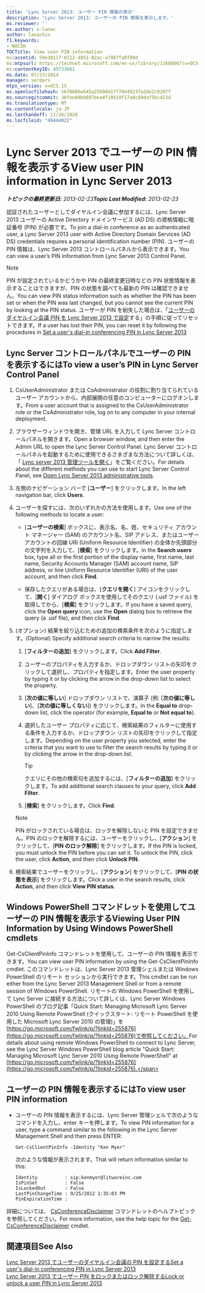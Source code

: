 ```yaml
---
title: 'Lync Server 2013: ユーザー PIN 情報の表示'
description: 'Lync Server 2013: ユーザーの PIN 情報を表示します。'
ms.reviewer: ''
ms.author: v-lanac
author: lanachin
f1.keywords:
- NOCSH
TOCTitle: View user PIN information
ms:assetid: 59e38117-8112-4851-82ac-a746ffa0f89d
ms:mtpsurl: https://technet.microsoft.com/en-us/library/JJ688067(v=OCS.15)
ms:contentKeyID: 49733661
ms.date: 07/23/2014
manager: serdars
mtps_version: v=OCS.15
ms.openlocfilehash: 56f0808e645a2589841ff70d4923fa2de2c020ff
ms.sourcegitcommit: 36fee89bb887bea4f18b19f17a8c69daf5bc423d
ms.translationtype: MT
ms.contentlocale: ja-JP
ms.lasthandoff: 11/26/2020
ms.locfileid: "49444022"
---
```

# <a name="view-user-pin-information-in-lync-server-2013"></a><span data-ttu-id="75686-103">Lync Server 2013 でユーザーの PIN 情報を表示する</span><span class="sxs-lookup"><span data-stu-id="75686-103">View user PIN information in Lync Server 2013</span></span>

<div data-xmlns="http://www.w3.org/1999/xhtml">

<div class="topic" data-xmlns="http://www.w3.org/1999/xhtml" data-msxsl="urn:schemas-microsoft-com:xslt" data-cs="https://msdn.microsoft.com/">

<div data-asp="https://msdn2.microsoft.com/asp">



</div>

<div id="mainSection">

<div id="mainBody"><span data-ttu-id="75686-104">

<span> </span></span><span class="sxs-lookup"><span data-stu-id="75686-104">

<span> </span></span></span>

<span data-ttu-id="75686-105">_**トピックの最終更新日:** 2013-02-23_</span><span class="sxs-lookup"><span data-stu-id="75686-105">_**Topic Last Modified:** 2013-02-23_</span></span>

<span data-ttu-id="75686-106">認証されたユーザーとしてダイヤルイン会議に参加するには、Lync Server 2013 ユーザーの Active Directory ドメインサービス (AD DS) の資格情報に暗証番号 (PIN) が必要です。</span><span class="sxs-lookup"><span data-stu-id="75686-106">To join a dial-in conference as an authenticated user, a Lync Server 2013 user with Active Directory Domain Services (AD DS) credentials requires a personal identification number (PIN).</span></span> <span data-ttu-id="75686-107">ユーザーの PIN 情報は、Lync Server 2013 コントロールパネルから表示できます。</span><span class="sxs-lookup"><span data-stu-id="75686-107">You can view a user’s PIN information from Lync Server 2013 Control Panel.</span></span>

<div>


> [!NOTE]  
> <span data-ttu-id="75686-108">PIN が設定されているかどうかや PIN の最終変更日時などの PIN 状態情報を表示することはできますが、PIN の状態を調べても最新の PIN は確認できません。</span><span class="sxs-lookup"><span data-stu-id="75686-108">You can view PIN status information such as whether the PIN has been set or when the PIN was last changed, but you cannot see the current PIN by looking at the PIN status.</span></span> <span data-ttu-id="75686-109">ユーザーが PIN を紛失した場合は、「<A href="lync-server-2013-set-a-user-s-dial-in-conferencing-pin.md">ユーザーのダイヤルイン会議 PIN を Lync Server 2013 で設定</A>する」の手順に従ってリセットできます。</span><span class="sxs-lookup"><span data-stu-id="75686-109">If a user has lost their PIN, you can reset it by following the procedures in <A href="lync-server-2013-set-a-user-s-dial-in-conferencing-pin.md">Set a user's dial-in conferencing PIN in Lync Server 2013</A></span></span>



</div>

<div>

## <a name="to-view-a-users-pin-in-lync-server-control-panel"></a><span data-ttu-id="75686-110">Lync Server コントロールパネルでユーザーの PIN を表示するには</span><span class="sxs-lookup"><span data-stu-id="75686-110">To view a user’s PIN in Lync Server Control Panel</span></span>

1.  <span data-ttu-id="75686-111">CsUserAdministrator または CsAdministrator の役割に割り当てられているユーザー アカウントから、内部展開の任意のコンピューターにログオンします。</span><span class="sxs-lookup"><span data-stu-id="75686-111">From a user account that is assigned to the CsUserAdministrator role or the CsAdministrator role, log on to any computer in your internal deployment.</span></span>

2.  <span data-ttu-id="75686-112">ブラウザーウィンドウを開き、管理 URL を入力して Lync Server コントロールパネルを開きます。</span><span class="sxs-lookup"><span data-stu-id="75686-112">Open a browser window, and then enter the Admin URL to open the Lync Server Control Panel.</span></span> <span data-ttu-id="75686-113">Lync Server コントロールパネルを起動するために使用できるさまざまな方法について詳しくは、「 [Lync server 2013 管理ツールを開く](lync-server-2013-open-lync-server-administrative-tools.md)」をご覧ください。</span><span class="sxs-lookup"><span data-stu-id="75686-113">For details about the different methods you can use to start Lync Server Control Panel, see [Open Lync Server 2013 administrative tools](lync-server-2013-open-lync-server-administrative-tools.md).</span></span>

3.  <span data-ttu-id="75686-114">左側のナビゲーション バーで [**ユーザー**] をクリックします。</span><span class="sxs-lookup"><span data-stu-id="75686-114">In the left navigation bar, click **Users**.</span></span>

4.  <span data-ttu-id="75686-115">ユーザーを探すには、次のいずれかの方法を使用します。</span><span class="sxs-lookup"><span data-stu-id="75686-115">Use one of the following methods to locate a user:</span></span>
    
      - <span data-ttu-id="75686-116">[**ユーザーの検索**] ボックスに、表示名、名、姓、セキュリティ アカウント マネージャー (SAM) のアカウント名、SIP アドレス、またはユーザー アカウントの回線 URI (Uniform Resource Identifier) の全体か先頭部分の文字列を入力して、[**検索**] をクリックします。</span><span class="sxs-lookup"><span data-stu-id="75686-116">In the **Search users** box, type all or the first portion of the display name, first name, last name, Security Accounts Manager (SAM) account name, SIP address, or line Uniform Resource Identifier (URI) of the user account, and then click **Find**.</span></span>
    
      - <span data-ttu-id="75686-117">保存したクエリがある場合は、[**クエリを開く**] アイコンをクリックして、[**開く**] ダイアログ ボックスを使用してそのクエリ (.usf ファイル) を取得してから、[**検索**] をクリックします。</span><span class="sxs-lookup"><span data-stu-id="75686-117">If you have a saved query, click the **Open query** icon, use the **Open** dialog box to retrieve the query (a .usf file), and then click **Find**.</span></span>

5.  <span data-ttu-id="75686-118">(オプション) 結果を絞り込むための追加の検索条件を次のように指定します。</span><span class="sxs-lookup"><span data-stu-id="75686-118">(Optional) Specify additional search criteria to narrow the results:</span></span>
    
    1.  <span data-ttu-id="75686-119">[**フィルターの追加**] をクリックします。</span><span class="sxs-lookup"><span data-stu-id="75686-119">Click **Add Filter**.</span></span>
    
    2.  <span data-ttu-id="75686-120">ユーザーのプロパティを入力するか、ドロップダウン リストの矢印をクリックして選択し、プロパティを指定します。</span><span class="sxs-lookup"><span data-stu-id="75686-120">Enter the user property by typing it or by clicking the arrow in the drop-down list to select the property.</span></span>
    
    3.  <span data-ttu-id="75686-121">[**次の値に等しい**] ドロップダウン リストで、演算子 (例: [**次の値に等しい**]、[**次の値に等しくない**]) をクリックします。</span><span class="sxs-lookup"><span data-stu-id="75686-121">In the **Equal to** drop-down list, click the operator (for example, **Equal to** or **Not equal to**).</span></span>
    
    4.  <span data-ttu-id="75686-122">選択したユーザー プロパティに応じて、検索結果のフィルターに使用する条件を入力するか、ドロップダウン リストの矢印をクリックして指定します。</span><span class="sxs-lookup"><span data-stu-id="75686-122">Depending on the user property you selected, enter the criteria that you want to use to filter the search results by typing it or by clicking the arrow in the drop-down list.</span></span>
        
        <div>
        

        > [!TIP]  
        > <span data-ttu-id="75686-123">クエリにその他の検索句を追加するには、[<STRONG>フィルターの追加</STRONG>] をクリックします。</span><span class="sxs-lookup"><span data-stu-id="75686-123">To add additional search clauses to your query, click <STRONG>Add Filter</STRONG>.</span></span>

        
        </div>
    
    5.  <span data-ttu-id="75686-124">[**検索**] をクリックします。</span><span class="sxs-lookup"><span data-stu-id="75686-124">Click **Find**.</span></span>
    
    <div>
    

    > [!NOTE]  
    > <span data-ttu-id="75686-p104">PIN がロックされている場合は、ロックを解除しないと PIN を設定できません。PIN のロックを解除するには、ユーザーをクリックし、[<STRONG>アクション</STRONG>] をクリックして、[<STRONG>PIN のロック解除</STRONG>] をクリックします。</span><span class="sxs-lookup"><span data-stu-id="75686-p104">If the PIN is locked, you must unlock the PIN before you can set it. To unlock the PIN, click the user, click <STRONG>Action</STRONG>, and then click <STRONG>Unlock PIN</STRONG>.</span></span>

    
    </div>

6.  <span data-ttu-id="75686-127">検索結果でユーザーをクリックし、[**アクション**] をクリックして、[**PIN の状態を表示**] をクリックします。</span><span class="sxs-lookup"><span data-stu-id="75686-127">Click a user in the search results, click **Action**, and then click **View PIN status**.</span></span>

</div>

<div>

## <a name="viewing-user-pin-information-by-using-windows-powershell-cmdlets"></a><span data-ttu-id="75686-128">Windows PowerShell コマンドレットを使用してユーザーの PIN 情報を表示する</span><span class="sxs-lookup"><span data-stu-id="75686-128">Viewing User PIN Information by Using Windows PowerShell cmdlets</span></span>

<span data-ttu-id="75686-129">Get-CsClientPinInfo コマンドレットを使用して、ユーザーの PIN 情報を表示できます。</span><span class="sxs-lookup"><span data-stu-id="75686-129">You can view user PIN information by using the Get-CsClientPinInfo cmdlet.</span></span> <span data-ttu-id="75686-130">このコマンドレットは、Lync Server 2013 管理シェルまたは Windows PowerShell のリモート セッションから実行できます。</span><span class="sxs-lookup"><span data-stu-id="75686-130">This cmdlet can be run either from the Lync Server 2013 Management Shell or from a remote session of Windows PowerShell.</span></span> <span data-ttu-id="75686-131">リモートの Windows PowerShell を使用して Lync Server に接続する方法について詳しくは、Lync Server Windows PowerShell のブログ記事「Quick Start: Managing Microsoft Lync Server 2010 Using Remote PowerShell (クイックスタート: リモート PowerShell を使用した Microsoft Lync Server 2010 の管理)」を[https://go.microsoft.com/fwlink/p/?linkId=255876](https://go.microsoft.com/fwlink/p/?linkid=255876)で参照してください。</span><span class="sxs-lookup"><span data-stu-id="75686-131">For details about using remote Windows PowerShell to connect to Lync Server, see the Lync Server Windows PowerShell blog article "Quick Start: Managing Microsoft Lync Server 2010 Using Remote PowerShell" at [https://go.microsoft.com/fwlink/p/?linkId=255876](https://go.microsoft.com/fwlink/p/?linkid=255876).</span></span>

<div>

## <a name="to-view-user-pin-information"></a><span data-ttu-id="75686-132">ユーザーの PIN 情報を表示するには</span><span class="sxs-lookup"><span data-stu-id="75686-132">To view user PIN information</span></span>

  - <span data-ttu-id="75686-133">ユーザーの PIN 情報を表示するには、Lync Server 管理シェルで次のようなコマンドを入力し、enter キーを押します。</span><span class="sxs-lookup"><span data-stu-id="75686-133">To view PIN information for a user, type a command similar to the following in the Lync Server Management Shell and then press ENTER:</span></span>
    
        Get-CsClientPinInfo -Identity "Ken Myer"
    
    <span data-ttu-id="75686-134">次のような情報が表示されます。</span><span class="sxs-lookup"><span data-stu-id="75686-134">That will return information similar to this:</span></span>
    
        Identity          : sip:kenmyer@litwareinc.com
        IsPinSet          : False
        IsLockedOut       : False
        LastPinChangeTime : 9/25/2012 1:35:03 PM
        PinExpirationTime :

</div>

<span data-ttu-id="75686-135">詳細については、 [CsConferenceDisclaimer](https://docs.microsoft.com/powershell/module/skype/Get-CsConferenceDisclaimer) コマンドレットのヘルプトピックを参照してください。</span><span class="sxs-lookup"><span data-stu-id="75686-135">For more information, see the help topic for the [Get-CsConferenceDisclaimer](https://docs.microsoft.com/powershell/module/skype/Get-CsConferenceDisclaimer) cmdlet.</span></span>

</div>

<div>

## <a name="see-also"></a><span data-ttu-id="75686-136">関連項目</span><span class="sxs-lookup"><span data-stu-id="75686-136">See Also</span></span>


[<span data-ttu-id="75686-137">Lync Server 2013 でユーザーのダイヤルイン会議の PIN を設定する</span><span class="sxs-lookup"><span data-stu-id="75686-137">Set a user's dial-in conferencing PIN in Lync Server 2013</span></span>](lync-server-2013-set-a-user-s-dial-in-conferencing-pin.md)  
[<span data-ttu-id="75686-138">Lync Server 2013 でユーザー PIN をロックまたはロック解除する</span><span class="sxs-lookup"><span data-stu-id="75686-138">Lock or unlock a user PIN in Lync Server 2013</span></span>](lync-server-2013-lock-or-unlock-a-user-pin.md)  
  

<span data-ttu-id="75686-139"></div>

</div>

<span> </span>

</div>

</div>

</span><span class="sxs-lookup"><span data-stu-id="75686-139"></div>

</div>

<span> </span>

</div>

</div>

</span></span></div>

